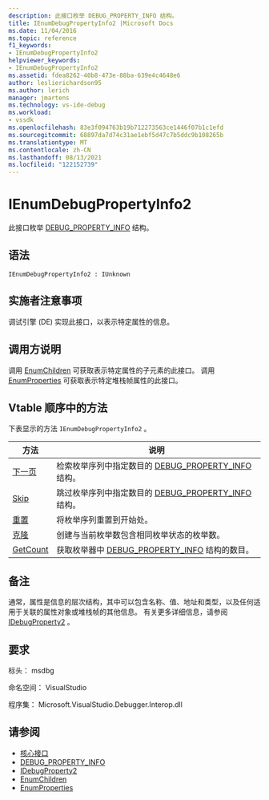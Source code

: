 ```yaml
---
description: 此接口枚举 DEBUG_PROPERTY_INFO 结构。
title: IEnumDebugPropertyInfo2 |Microsoft Docs
ms.date: 11/04/2016
ms.topic: reference
f1_keywords:
- IEnumDebugPropertyInfo2
helpviewer_keywords:
- IEnumDebugPropertyInfo2
ms.assetid: fdea8262-40b8-473e-88ba-639e4c4648e6
author: leslierichardson95
ms.author: lerich
manager: jmartens
ms.technology: vs-ide-debug
ms.workload:
- vssdk
ms.openlocfilehash: 83e3f094763b19b712273563ce1446f07b1c1efd
ms.sourcegitcommit: 68897da7d74c31ae1ebf5d47c7b5ddc9b108265b
ms.translationtype: MT
ms.contentlocale: zh-CN
ms.lasthandoff: 08/13/2021
ms.locfileid: "122152739"
---
```

# <a name="ienumdebugpropertyinfo2"></a>IEnumDebugPropertyInfo2
此接口枚举 [DEBUG_PROPERTY_INFO](../../../extensibility/debugger/reference/debug-property-info.md) 结构。

## <a name="syntax"></a>语法

```
IEnumDebugPropertyInfo2 : IUnknown
```

## <a name="notes-for-implementers"></a>实施者注意事项
 调试引擎 (DE) 实现此接口，以表示特定属性的信息。

## <a name="notes-for-callers"></a>调用方说明
 调用 [EnumChildren](../../../extensibility/debugger/reference/idebugproperty2-enumchildren.md) 可获取表示特定属性的子元素的此接口。 调用 [EnumProperties](../../../extensibility/debugger/reference/idebugstackframe2-enumproperties.md) 可获取表示特定堆栈帧属性的此接口。

## <a name="methods-in-vtable-order"></a>Vtable 顺序中的方法
 下表显示的方法 `IEnumDebugPropertyInfo2` 。

|方法|说明|
|------------|-----------------|
|[下一页](../../../extensibility/debugger/reference/ienumdebugpropertyinfo2-next.md)|检索枚举序列中指定数目的 [DEBUG_PROPERTY_INFO](../../../extensibility/debugger/reference/debug-property-info.md) 结构。|
|[Skip](../../../extensibility/debugger/reference/ienumdebugpropertyinfo2-skip.md)|跳过枚举序列中指定数目的 [DEBUG_PROPERTY_INFO](../../../extensibility/debugger/reference/debug-property-info.md) 结构。|
|[重置](../../../extensibility/debugger/reference/ienumdebugpropertyinfo2-reset.md)|将枚举序列重置到开始处。|
|[克隆](../../../extensibility/debugger/reference/ienumdebugpropertyinfo2-clone.md)|创建与当前枚举数包含相同枚举状态的枚举数。|
|[GetCount](../../../extensibility/debugger/reference/ienumdebugpropertyinfo2-getcount.md)|获取枚举器中 [DEBUG_PROPERTY_INFO](../../../extensibility/debugger/reference/debug-property-info.md) 结构的数目。|

## <a name="remarks"></a>备注
 通常，属性是信息的层次结构，其中可以包含名称、值、地址和类型，以及任何适用于关联的属性对象或堆栈帧的其他信息。 有关更多详细信息，请参阅 [IDebugProperty2](../../../extensibility/debugger/reference/idebugproperty2.md) 。

## <a name="requirements"></a>要求
 标头： msdbg

 命名空间： VisualStudio

 程序集： Microsoft.VisualStudio.Debugger.Interop.dll

## <a name="see-also"></a>请参阅
- [核心接口](../../../extensibility/debugger/reference/core-interfaces.md)
- [DEBUG_PROPERTY_INFO](../../../extensibility/debugger/reference/debug-property-info.md)
- [IDebugProperty2](../../../extensibility/debugger/reference/idebugproperty2.md)
- [EnumChildren](../../../extensibility/debugger/reference/idebugproperty2-enumchildren.md)
- [EnumProperties](../../../extensibility/debugger/reference/idebugstackframe2-enumproperties.md)
